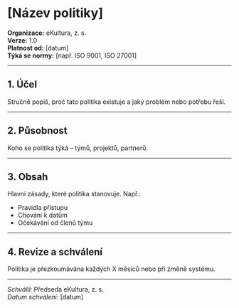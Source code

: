 # [Název politiky]
<!-- # sablony/politika-template.md -->

**Organizace:** eKultura, z. s.  
**Verze:** 1.0  
**Platnost od:** [datum]  
**Týká se normy:** [např. ISO 9001, ISO 27001]

---

## 1. Účel

Stručně popiš, proč tato politika existuje a jaký problém nebo potřebu řeší.

---

## 2. Působnost

Koho se politika týká – týmů, projektů, partnerů.

---

## 3. Obsah

Hlavní zásady, které politika stanovuje. Např.:
- Pravidla přístupu
- Chování k datům
- Očekávání od členů týmu

---

## 4. Revize a schválení

Politika je přezkoumávána každých X měsíců nebo při změně systému.

---

*Schválil:* Předseda eKultura, z. s.  
*Datum schválení:* [datum]
